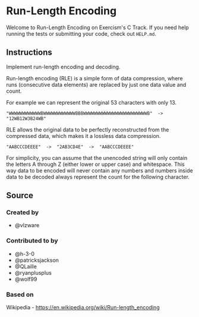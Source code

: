# Run-Length Encoding

Welcome to Run-Length Encoding on Exercism's C Track.
If you need help running the tests or submitting your code, check out `HELP.md`.

## Instructions

Implement run-length encoding and decoding.

Run-length encoding (RLE) is a simple form of data compression, where runs (consecutive data elements) are replaced by just one data value and count.

For example we can represent the original 53 characters with only 13.

```text
"WWWWWWWWWWWWBWWWWWWWWWWWWBBBWWWWWWWWWWWWWWWWWWWWWWWWB"  ->  "12WB12W3B24WB"
```

RLE allows the original data to be perfectly reconstructed from the compressed data, which makes it a lossless data compression.

```text
"AABCCCDEEEE"  ->  "2AB3CD4E"  ->  "AABCCCDEEEE"
```

For simplicity, you can assume that the unencoded string will only contain the letters A through Z (either lower or upper case) and whitespace.
This way data to be encoded will never contain any numbers and numbers inside data to be decoded always represent the count for the following character.

## Source

### Created by

- @vlzware

### Contributed to by

- @h-3-0
- @patricksjackson
- @QLaille
- @ryanplusplus
- @wolf99

### Based on

Wikipedia - https://en.wikipedia.org/wiki/Run-length_encoding